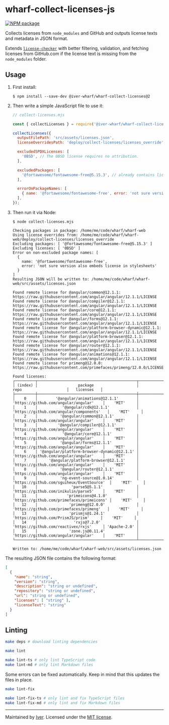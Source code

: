 # wharf-collect-licenses-js

[![NPM package](https://img.shields.io/npm/v/@iver-wharf/wharf-collect-licenses?logo=npm)](https://npmjs.com/package/@iver-wharf/wharf-collect-licenses)

Collects licenses from `node_modules` and GitHub and outputs license texts and
metadata in JSON format.

Extends [`license-checker`](https://github.com/davglass/license-checker) with
better filtering, validation, and fetching licenses from GitHub.com if the
license text is missing from the `node_modules` folder.

## Usage

1. First install:

   ```console
   $ npm install --save-dev @iver-wharf/wharf-collect-licenses@2
   ```

2. Then write a simple JavaScript file to use it:

   ```js
   // collect-licenses.mjs

   const { collectLicenses } = require('@iver-wharf/wharf-collect-licenses');

   collectLicenses({
     outputFilePath: 'src/assets/licenses.json',
     licenseOverridesPath: 'deploy/collect-licenses/licenses_override',

     excludedSPDXLicenses: [
       '0BSD', // The 0BSD license requires no attribution.
     ],

     excludedPackages: [
       '@fortawesome/fontawesome-free@5.15.3', // already contains license notice in stylesheets
     ],

     errorOnPackageNames: [
       { name: '@fortawesome/fontawesome-free', error: 'not sure version also embeds license in stylesheets' },
     ],
   });
   ```

3. Then run it via Node:

   ```console
   $ node collect-licenses.mjs

   Checking packages in package: /home/me/code/wharf/wharf-web
   Using license overrides from: /home/me/code/wharf/wharf-web/deploy/collect-licenses/licenses_override
   Excluding packages: [ '@fortawesome/fontawesome-free@5.15.3' ]
   Excluding licenses: [ '0BSD' ]
   Error on non-excluded package names: [
     {
       name: '@fortawesome/fontawesome-free',
       error: 'not sure version also embeds license in stylesheets'
     }
   ]
   Resulting JSON will be written to: /home/me/code/wharf/wharf-web/src/assets/licenses.json

   Found remote license for @angular/common@12.1.1: https://raw.githubusercontent.com/angular/angular/12.1.1/LICENSE
   Found remote license for @angular/compiler@12.1.1: https://raw.githubusercontent.com/angular/angular/12.1.1/LICENSE
   Found remote license for @angular/core@12.1.1: https://raw.githubusercontent.com/angular/angular/12.1.1/LICENSE
   Found remote license for @angular/forms@12.1.1: https://raw.githubusercontent.com/angular/angular/12.1.1/LICENSE
   Found remote license for @angular/platform-browser-dynamic@12.1.1: https://raw.githubusercontent.com/angular/angular/12.1.1/LICENSE
   Found remote license for @angular/platform-browser@12.1.1: https://raw.githubusercontent.com/angular/angular/12.1.1/LICENSE
   Found remote license for @angular/router@12.1.1: https://raw.githubusercontent.com/angular/angular/12.1.1/LICENSE
   Found remote license for @angular/animations@12.1.1: https://raw.githubusercontent.com/angular/angular/12.1.1/LICENSE
   Found remote license for primeng@12.0.0: https://raw.githubusercontent.com/primefaces/primeng/12.0.0/LICENSE.md

   Found licenses:
   ┌─────────┬────────────────────────────────────────────┬────────────────────────────────────────────┬──────────────┐
   │ (index) │                  package                   │                    repo                    │   licenses   │
   ├─────────┼────────────────────────────────────────────┼────────────────────────────────────────────┼──────────────┤
   │    0    │        '@angular/animations@12.1.1'        │    'https://github.com/angular/angular'    │    'MIT'     │
   │    1    │           '@angular/cdk@12.1.1'            │  'https://github.com/angular/components'   │    'MIT'     │
   │    2    │          '@angular/common@12.1.1'          │    'https://github.com/angular/angular'    │    'MIT'     │
   │    3    │         '@angular/compiler@12.1.1'         │    'https://github.com/angular/angular'    │    'MIT'     │
   │    4    │           '@angular/core@12.1.1'           │    'https://github.com/angular/angular'    │    'MIT'     │
   │    5    │          '@angular/forms@12.1.1'           │    'https://github.com/angular/angular'    │    'MIT'     │
   │    6    │ '@angular/platform-browser-dynamic@12.1.1' │    'https://github.com/angular/angular'    │    'MIT'     │
   │    7    │     '@angular/platform-browser@12.1.1'     │    'https://github.com/angular/angular'    │    'MIT'     │
   │    8    │          '@angular/router@12.1.1'          │    'https://github.com/angular/angular'    │    'MIT'     │
   │    9    │          'ng-event-source@1.0.14'          │ 'https://github.com/sguiheux/EventSource'  │    'MIT'     │
   │   10    │               'parse5@5.1.1'               │    'https://github.com/inikulin/parse5'    │    'MIT'     │
   │   11    │             'primeicons@4.1.0'             │ 'https://github.com/primefaces/primeicons' │    'MIT'     │
   │   12    │              'primeng@12.0.0'              │  'https://github.com/primefaces/primeng'   │    'MIT'     │
   │   13    │              'prismjs@1.24.1'              │     'https://github.com/PrismJS/prism'     │    'MIT'     │
   │   14    │                'rxjs@7.2.0'                │    'https://github.com/reactivex/rxjs'     │ 'Apache-2.0' │
   │   15    │              'zone.js@0.11.4'              │    'https://github.com/angular/angular'    │    'MIT'     │
   └─────────┴────────────────────────────────────────────┴────────────────────────────────────────────┴──────────────┘

   Written to: /home/me/code/wharf/wharf-web/src/assets/licenses.json
   ```

The resulting JSON file contains the following format:

```json
[
  {
    "name": "string",
    "version": "string",
    "description": "string or undefined",
    "repository": "string or undefined",
    "url": "string or undefined",
    "licenses": [ "string" ],
    "licenseText": "string"
  }
]
```

## Linting

```sh
make deps # download linting dependencies

make lint

make lint-ts # only lint TypeScript code
make lint-md # only lint Markdown files
```

Some errors can be fixed automatically. Keep in mind that this updates the
files in place.

```sh
make lint-fix

make lint-fix-ts # only lint and fix TypeScript files
make lint-fix-md # only lint and fix Markdown files
```

---

Maintained by [Iver](https://www.iver.com/en).
Licensed under the [MIT license](./LICENSE).
